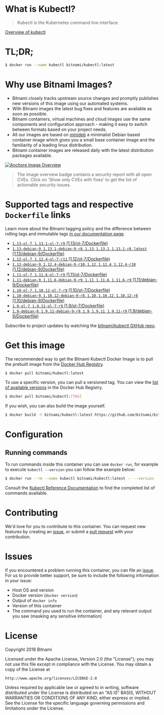 
# What is Kubectl?

> Kubectl is the Kubernetes command line interface.

[Overview of kubectl](https://kubernetes.io/docs/reference/kubectl/overview/)

# TL;DR;

```bash
$ docker run --name kubectl bitnami/kubectl:latest
```

# Why use Bitnami Images?

* Bitnami closely tracks upstream source changes and promptly publishes new versions of this image using our automated systems.
* With Bitnami images the latest bug fixes and features are available as soon as possible.
* Bitnami containers, virtual machines and cloud images use the same components and configuration approach - making it easy to switch between formats based on your project needs.
* All our images are based on [minideb](https://github.com/bitnami/minideb) a minimalist Debian based container image which gives you a small base container image and the familiarity of a leading linux distribution.
* Bitnami container images are released daily with the latest distribution packages available.

[![Anchore Image Overview](https://anchore.io/service/badges/image/d78d91421e4ccd244f2d91414ea8261cca8468562ae55ab5d184a3739a3cebc5)](https://anchore.io/image/dockerhub/bitnami%2Fkubectl%3Alatest#security)

> The image overview badge contains a security report with all open CVEs. Click on 'Show only CVEs with fixes' to get the list of actionable security issues.

# Supported tags and respective `Dockerfile` links

Learn more about the Bitnami tagging policy and the difference between rolling tags and immutable tags [in our documentation page](https://docs.bitnami.com/containers/how-to/understand-rolling-tags-containers/).


* [`1.13-ol-7`, `1.13.1-ol-7-r9` (1.13/ol-7/Dockerfile)](https://github.com/bitnami/bitnami-docker-kubectl/blob/1.13.1-ol-7-r9/1.13/ol-7/Dockerfile)
* [`1.13-debian-9`, `1.13.1-debian-9-r8`, `1.13`, `1.13.1`, `1.13.1-r8`, `latest` (1.13/debian-9/Dockerfile)](https://github.com/bitnami/bitnami-docker-kubectl/blob/1.13.1-debian-9-r8/1.13/debian-9/Dockerfile)
* [`1.12-ol-7`, `1.12.4-ol-7-r11` (1.12/ol-7/Dockerfile)](https://github.com/bitnami/bitnami-docker-kubectl/blob/1.12.4-ol-7-r11/1.12/ol-7/Dockerfile)
* [`1.12-debian-9`, `1.12.4-debian-9-r10`, `1.12`, `1.12.4`, `1.12.4-r10` (1.12/debian-9/Dockerfile)](https://github.com/bitnami/bitnami-docker-kubectl/blob/1.12.4-debian-9-r10/1.12/debian-9/Dockerfile)
* [`1.11-ol-7`, `1.11.6-ol-7-r9` (1.11/ol-7/Dockerfile)](https://github.com/bitnami/bitnami-docker-kubectl/blob/1.11.6-ol-7-r9/1.11/ol-7/Dockerfile)
* [`1.11-debian-9`, `1.11.6-debian-9-r9`, `1.11`, `1.11.6`, `1.11.6-r9` (1.11/debian-9/Dockerfile)](https://github.com/bitnami/bitnami-docker-kubectl/blob/1.11.6-debian-9-r9/1.11/debian-9/Dockerfile)
* [`1.10-ol-7`, `1.10.12-ol-7-r9` (1.10/ol-7/Dockerfile)](https://github.com/bitnami/bitnami-docker-kubectl/blob/1.10.12-ol-7-r9/1.10/ol-7/Dockerfile)
* [`1.10-debian-9`, `1.10.12-debian-9-r8`, `1.10`, `1.10.12`, `1.10.12-r8` (1.10/debian-9/Dockerfile)](https://github.com/bitnami/bitnami-docker-kubectl/blob/1.10.12-debian-9-r8/1.10/debian-9/Dockerfile)
* [`1.9-ol-7`, `1.9.11-ol-7-r9` (1.9/ol-7/Dockerfile)](https://github.com/bitnami/bitnami-docker-kubectl/blob/1.9.11-ol-7-r9/1.9/ol-7/Dockerfile)
* [`1.9-debian-9`, `1.9.11-debian-9-r9`, `1.9`, `1.9.11`, `1.9.11-r9` (1.9/debian-9/Dockerfile)](https://github.com/bitnami/bitnami-docker-kubectl/blob/1.9.11-debian-9-r9/1.9/debian-9/Dockerfile)

Subscribe to project updates by watching the [bitnami/kubectl GitHub repo](https://github.com/bitnami/bitnami-docker-kubectl).

# Get this image

The recommended way to get the Bitnami Kubectl Docker Image is to pull the prebuilt image from the [Docker Hub Registry](https://hub.docker.com/r/bitnami/kubectl).

```bash
$ docker pull bitnami/kubectl:latest
```

To use a specific version, you can pull a versioned tag. You can view the [list of available versions](https://hub.docker.com/r/bitnami/kubectl/tags/) in the Docker Hub Registry.

```bash
$ docker pull bitnami/kubectl:[TAG]
```

If you wish, you can also build the image yourself.

```bash
$ docker build -t bitnami/kubectl:latest https://github.com/bitnami/bitnami-docker-kubectl.git
```

# Configuration

## Running commands

To run commands inside this container you can use `docker run`, for example to execute `kubectl --version` you can follow the example below:

```bash
$ docker run --rm --name kubectl bitnami/kubectl:latest -- --version
```

Consult the [Kubectl Reference Documentation](https://kubernetes.io/docs/reference/generated/kubectl/kubectl-commands) to find the completed list of commands available.

# Contributing

We'd love for you to contribute to this container. You can request new features by creating an [issue](https://github.com/bitnami/bitnami-docker-kubectl/issues), or submit a [pull request](https://github.com/bitnami/bitnami-docker-kubectl/pulls) with your contribution.

# Issues

If you encountered a problem running this container, you can file an [issue](https://github.com/bitnami/bitnami-docker-kubectl/issues). For us to provide better support, be sure to include the following information in your issue:

- Host OS and version
- Docker version (`docker version`)
- Output of `docker info`
- Version of this container
- The command you used to run the container, and any relevant output you saw (masking any sensitive information)

# License

Copyright 2018 Bitnami

Licensed under the Apache License, Version 2.0 (the "License");
you may not use this file except in compliance with the License.
You may obtain a copy of the License at

    http://www.apache.org/licenses/LICENSE-2.0

Unless required by applicable law or agreed to in writing, software
distributed under the License is distributed on an "AS IS" BASIS,
WITHOUT WARRANTIES OR CONDITIONS OF ANY KIND, either express or implied.
See the License for the specific language governing permissions and
limitations under the License.
